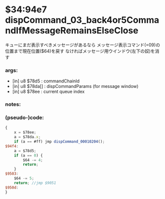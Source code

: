 ﻿
# $34:94e7 dispCommand_03_back4or5CommandIfMessageRemainsElseClose


キューにまだ表示すべきメッセージがあるなら
メッセージ表示コマンド(=09)の位置まで現在位置($64)を戻す
なければメッセージ用ウインドウ(左下の奴)を消す


### args:
+ [in] u8 $78d5 : commandChainId
+ [in] u8 $78da[] : dispCommandParams (for message window)
+ [in] u8 $78ee : current queue index

### notes:

### (pseudo-)code:
```js
{
	x = $78ee;
	a = $78da.x;
	if (a == #ff) jmp dispCommand_00010204();
$94f4:
	a = $78d5;
	if (a == 0) {
		$64 -= 4;
		return;
	}
$9503:
	$64 -= 5;
	return;	//jmp $9051
$950d:
}
```



